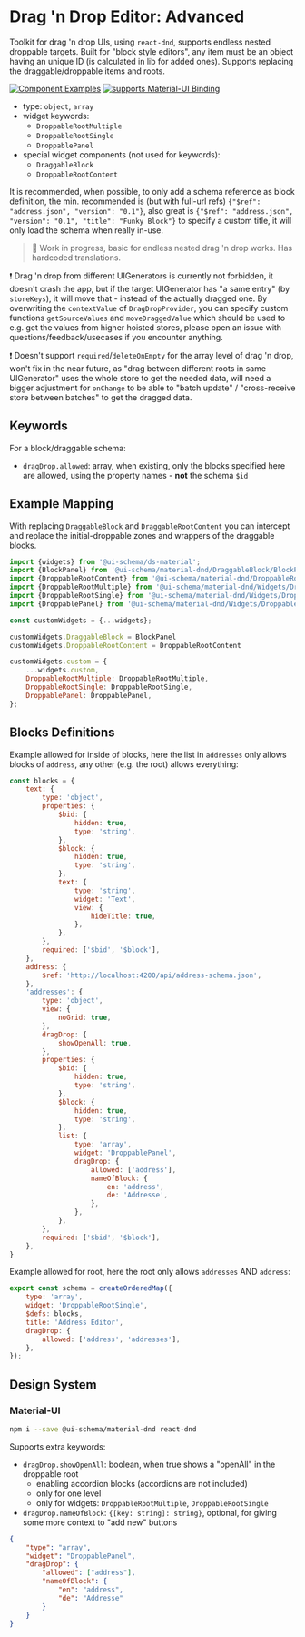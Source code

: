 # Drag 'n Drop Editor: Advanced

Toolkit for drag 'n drop UIs, using `react-dnd`, supports endless nested droppable targets. Built for "block style editors", any item must be an object having an unique ID (is calculated in lib for added ones). Supports replacing the draggable/droppable items and roots.

[![Component Examples](https://img.shields.io/badge/Examples-green?labelColor=1d3d39&color=1a6754&logoColor=ffffff&style=flat-square&logo=plex)](#demo-ui-generator) [![supports Material-UI Binding](https://img.shields.io/badge/Material-green?labelColor=1a237e&color=0d47a1&logoColor=ffffff&style=flat-square&logo=material-ui)](#material-ui)

- type: `object`, `array`
- widget keywords:
    - `DroppableRootMultiple`
    - `DroppableRootSingle`
    - `DroppablePanel`
- special widget components (not used for keywords):
    - `DraggableBlock`
    - `DroppableRootContent`

It is recommended, when possible, to only add a schema reference as block definition, the min. recommended is (but with full-url refs) `{"$ref": "address.json", "version": "0.1"}`, also great is `{"$ref": "address.json", "version": "0.1", "title": "Funky Block"}` to specify a custom title, it will only load the schema when really in-use.

> 🚧 Work in progress, basic for endless nested drag 'n drop works. Has hardcoded translations.

❗ Drag 'n drop from different UIGenerators is currently not forbidden, it doesn't crash the app, but if the target UIGenerator has "a same entry" (by `storeKeys`), it will move that - instead of the actually dragged one. By overwriting the `contextValue` of `DragDropProvider`, you can specify custom functions `getSourceValues` and `moveDraggedValue` which should be used to e.g. get the values from higher hoisted stores, please open an issue with questions/feedback/usecases if you encounter anything.

❗ Doesn't support `required`/`deleteOnEmpty` for the array level of drag 'n drop, won't fix in the near future, as "drag between different roots in same UIGenerator" uses the whole store to get the needed data, will need a bigger adjustment for `onChange` to be able to "batch update" / "cross-receive store between batches" to get the dragged data.

## Keywords

For a block/draggable schema:

- `dragDrop.allowed`: array, when existing, only the blocks specified here are allowed, using the property names - **not** the schema `$id`

## Example Mapping

With replacing `DraggableBlock` and `DraggableRootContent` you can intercept and replace the initial-droppable zones and wrappers of the draggable blocks.

```js
import {widgets} from '@ui-schema/ds-material';
import {BlockPanel} from '@ui-schema/material-dnd/DraggableBlock/BlockPanel';
import {DroppableRootContent} from '@ui-schema/material-dnd/DroppableRoot/DroppableRootContent';
import {DroppableRootMultiple} from '@ui-schema/material-dnd/Widgets/DroppableRootMultiple';
import {DroppableRootSingle} from '@ui-schema/material-dnd/Widgets/DroppableRootSingle';
import {DroppablePanel} from '@ui-schema/material-dnd/Widgets/DroppablePanel';

const customWidgets = {...widgets};

customWidgets.DraggableBlock = BlockPanel
customWidgets.DroppableRootContent = DroppableRootContent

customWidgets.custom = {
    ...widgets.custom,
    DroppableRootMultiple: DroppableRootMultiple,
    DroppableRootSingle: DroppableRootSingle,
    DroppablePanel: DroppablePanel,
};
```

## Blocks Definitions


Example allowed for inside of blocks, here the list in `addresses` only allows blocks of `address`, any other (e.g. the root) allows everything:

```js
const blocks = {
    text: {
        type: 'object',
        properties: {
            $bid: {
                hidden: true,
                type: 'string',
            },
            $block: {
                hidden: true,
                type: 'string',
            },
            text: {
                type: 'string',
                widget: 'Text',
                view: {
                    hideTitle: true,
                },
            },
        },
        required: ['$bid', '$block'],
    },
    address: {
        $ref: 'http://localhost:4200/api/address-schema.json',
    },
    'addresses': {
        type: 'object',
        view: {
            noGrid: true,
        },
        dragDrop: {
            showOpenAll: true,
        },
        properties: {
            $bid: {
                hidden: true,
                type: 'string',
            },
            $block: {
                hidden: true,
                type: 'string',
            },
            list: {
                type: 'array',
                widget: 'DroppablePanel',
                dragDrop: {
                    allowed: ['address'],
                    nameOfBlock: {
                        en: 'address',
                        de: 'Addresse',
                    },
                },
            },
        },
        required: ['$bid', '$block'],
    },
}
```

Example allowed for root, here the root only allows `addresses` AND `address`:

```js
export const schema = createOrderedMap({
    type: 'array',
    widget: 'DroppableRootSingle',
    $defs: blocks,
    title: 'Address Editor',
    dragDrop: {
        allowed: ['address', 'addresses'],
    },
});
```

## Design System

### Material-UI

```bash
npm i --save @ui-schema/material-dnd react-dnd
```

Supports extra keywords:

- `dragDrop.showOpenAll`: boolean, when true shows a "openAll" in the droppable root
    - enabling accordion blocks (accordions are not included)
    - only for one level
    - only for widgets: `DroppableRootMultiple`, `DroppableRootSingle`
- `dragDrop.nameOfBlock`: `{[key: string]: string}`, optional, for giving some more context to "add new" buttons

```json
{
    "type": "array",
    "widget": "DroppablePanel",
    "dragDrop": {
        "allowed": ["address"],
        "nameOfBlock": {
            "en": "address",
            "de": "Addresse"
        }
    }
}
```
